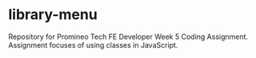 # library-menu
Repository for Promineo Tech FE Developer Week 5 Coding Assignment. Assignment focuses of using classes in JavaScript.
